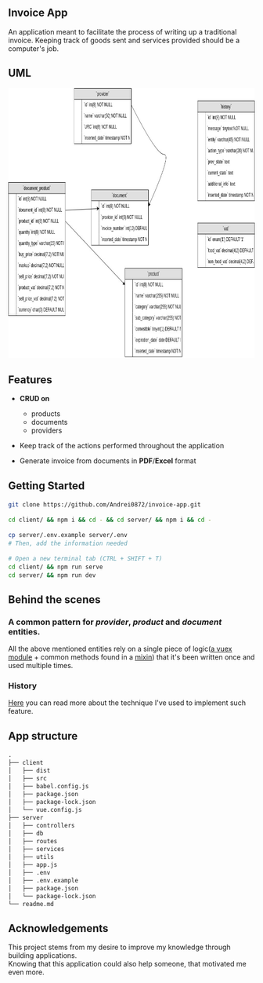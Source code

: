 ## Invoice App

An application meant to facilitate the process of writing up a traditional invoice.
Keeping track of goods sent and services provided should be a computer's job.

## UML

<div style="text-align: center;">
<img width="950" height="550" src="./screenshots/uml.jpg">
</div>


## Features

* **CRUD on**
    - products
    - documents
    - providers

* Keep track of the actions performed throughout the application

* Generate invoice from documents in **PDF**/**Excel** format

## Getting Started
```bash
git clone https://github.com/Andrei0872/invoice-app.git
```

```bash
cd client/ && npm i && cd - && cd server/ && npm i && cd -
```

```bash
cp server/.env.example server/.env
# Then, add the information needed
```

```bash
# Open a new terminal tab (CTRL + SHIFT + T)
cd client/ && npm run serve
cd server/ && npm run dev
```

## Behind the scenes

### A common pattern for *provider*, *product* and *document* entities.
All the above mentioned entities rely on a single piece of logic([a vuex module](https://github.com/Andrei0872/vue-invoice-app/blob/master/client/src/store/modules/common/index.js) + common methods found in a [mixin](https://github.com/Andrei0872/vue-invoice-app/blob/master/client/src/mixins/commonMixin.js)) that it's been written once
and used multiple times.

### History
[Here](https://dev.to/anduser96/vue-js-sharing-data-between-components-with-vue-observable-2lc) you can read more about the technique I've used to implement such feature.

## App structure 
```
.
├── client
│   ├── dist
│   ├── src
│   ├── babel.config.js
│   ├── package.json
│   ├── package-lock.json
│   └── vue.config.js
├── server
│   ├── controllers
│   ├── db
│   ├── routes
│   ├── services
│   ├── utils
│   ├── app.js
│   ├── .env
│   ├── .env.example
│   ├── package.json
│   └── package-lock.json
└── readme.md
```

## Acknowledgements

This project stems from my desire to improve my knowledge through building applications.  
Knowing that this application could also help someone, that motivated me even more.
